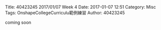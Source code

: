Title: 40423245 2017/01/07 Week 4
Date: 2017-01-07 12:51
Category: Misc
Tags: OnshapeCollegeCurriculu範例練習
Author: 40423245

coming soon







